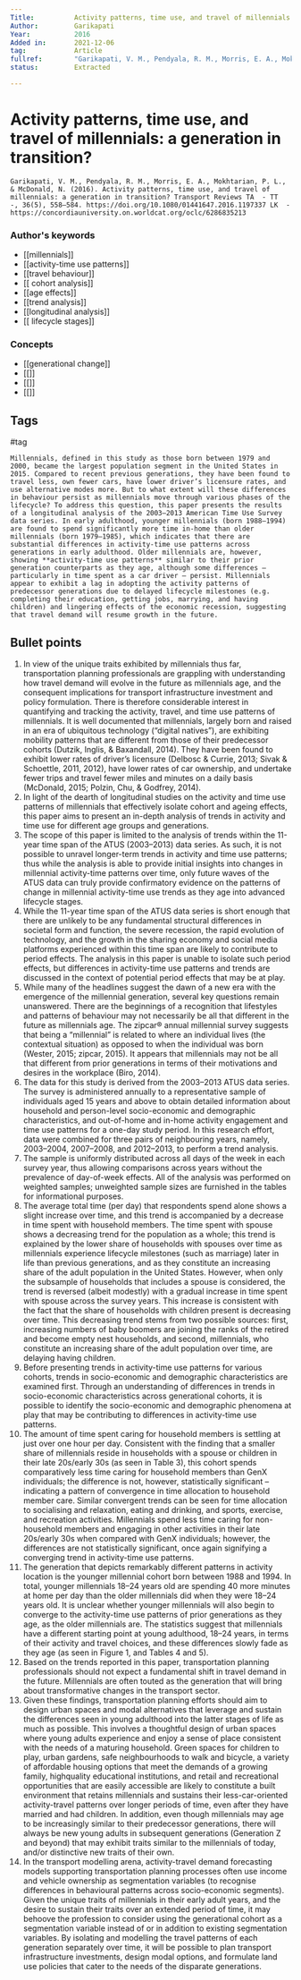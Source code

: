 ```yaml
---
Title: 			Activity patterns, time use, and travel of millennials A generation in transition? 
Author:			Garikapati
Year:			2016
Added in:		2021-12-06
tag:			Article
fullref: 		"Garikapati, V. M., Pendyala, R. M., Morris, E. A., Mokhtarian, P. L., & McDonald, N. (2016). Activity patterns, time use, and travel of millennials: a generation in transition? Transport Reviews TA  - TT  -, 36(5), 558–584. https://doi.org/10.1080/01441647.2016.1197337 LK  - https://concordiauniversity.on.worldcat.org/oclc/6286835213"
status:			Extracted

---
```


# Activity patterns, time use, and travel of millennials: a generation in transition?  
```ad-quote
Garikapati, V. M., Pendyala, R. M., Morris, E. A., Mokhtarian, P. L., & McDonald, N. (2016). Activity patterns, time use, and travel of millennials: a generation in transition? Transport Reviews TA  - TT  -, 36(5), 558–584. https://doi.org/10.1080/01441647.2016.1197337 LK  - https://concordiauniversity.on.worldcat.org/oclc/6286835213
```
### Author's keywords
- [[millennials]]
- [[activity-time use patterns]]
- [[travel behaviour]]
- [[ cohort analysis]]
- [[age effects]]
- [[trend analysis]]
- [[longitudinal analysis]]
- [[ lifecycle stages]]
### Concepts
- [[generational change]]
- [[]]
- [[]]
- [[]]
## Tags
#tag

```ad-abstract
Millennials, defined in this study as those born between 1979 and 2000, became the largest population segment in the United States in 2015. Compared to recent previous generations, they have been found to travel less, own fewer cars, have lower driver’s licensure rates, and use alternative modes more. But to what extent will these differences in behaviour persist as millennials move through various phases of the lifecycle? To address this question, this paper presents the results of a longitudinal analysis of the 2003–2013 American Time Use Survey data series. In early adulthood, younger millennials (born 1988–1994) are found to spend significantly more time in-home than older millennials (born 1979–1985), which indicates that there are substantial differences in activity-time use patterns across generations in early adulthood. Older millennials are, however, showing **activity-time use patterns** similar to their prior generation counterparts as they age, although some differences – particularly in time spent as a car driver – persist. Millennials appear to exhibit a lag in adopting the activity patterns of predecessor generations due to delayed lifecycle milestones (e.g. completing their education, getting jobs, marrying, and having children) and lingering effects of the economic recession, suggesting that travel demand will resume growth in the future. 
```

## Bullet points
1. In view of the unique traits exhibited by millennials thus far, transportation planning professionals are grappling with understanding how travel demand will evolve in the future as millennials age, and the consequent implications for transport infrastructure investment and policy formulation. There is therefore considerable interest in quantifying and tracking the activity, travel, and time use patterns of millennials. It is well documented that millennials, largely born and raised in an era of ubiquitous technology (“digital natives”), are exhibiting mobility patterns that are different from those of their predecessor cohorts (Dutzik, Inglis, & Baxandall, 2014). They have been found to exhibit lower rates of driver’s licensure (Delbosc & Currie, 2013; Sivak & Schoettle, 2011, 2012), have lower rates of car ownership, and undertake fewer trips and travel fewer miles and minutes on a daily basis (McDonald, 2015; Polzin, Chu, & Godfrey, 2014).
2. In light of the dearth of longitudinal studies on the activity and time use patterns of millennials that effectively isolate cohort and ageing effects, this paper aims to present an in-depth analysis of trends in activity and time use for different age groups and generations.
3. The scope of this paper is limited to the analysis of trends within the 11-year time span of the ATUS (2003–2013) data series. As such, it is not possible to unravel longer-term trends in activity and time use patterns; thus while the analysis is able to provide initial insights into changes in millennial activity-time patterns over time, only future waves of the ATUS data can truly provide confirmatory evidence on the patterns of change in millennial activity-time use trends as they age into advanced lifecycle stages.
4. While the 11-year time span of the ATUS data series is short enough that there are unlikely to be any fundamental structural differences in societal form and function, the severe recession, the rapid evolution of technology, and the growth in the sharing economy and social media platforms experienced within this time span are likely to contribute to period effects. The analysis in this paper is unable to isolate such period effects, but differences in activity-time use patterns and trends are discussed in the context of potential period effects that may be at play.
5. While many of the headlines suggest the dawn of a new era with the emergence of the millennial generation, several key questions remain unanswered. There are the beginnings of a recognition that lifestyles and patterns of behaviour may not necessarily be all that different in the future as millennials age. The zipcar® annual millennial survey suggests that being a “millennial” is related to where an individual lives (the contextual situation) as opposed to when the individual was born (Wester, 2015; zipcar, 2015). It appears that millennials may not be all that different from prior generations in terms of their motivations and desires in the workplace (Biro, 2014).
6. The data for this study is derived from the 2003–2013 ATUS data series. The survey is administered annually to a representative sample of individuals aged 15 years and above to obtain detailed information about household and person-level socio-economic and demographic characteristics, and out-of-home and in-home activity engagement and time use patterns for a one-day study period. In this research effort, data were combined for three pairs of neighbouring years, namely, 2003–2004, 2007–2008, and 2012–2013, to perform a trend analysis.
7. The sample is uniformly distributed across all days of the week in each survey year, thus allowing comparisons across years without the prevalence of day-of-week effects. All of the analysis was performed on weighted samples; unweighted sample sizes are furnished in the tables for informational purposes.
8. The average total time (per day) that respondents spend alone shows a slight increase over time, and this trend is accompanied by a decrease in time spent with household members. The time spent with spouse shows a decreasing trend for the population as a whole; this trend is explained by the lower share of households with spouses over time as millennials experience lifecycle milestones (such as marriage) later in life than previous generations, and as they constitute an increasing share of the adult population in the United States. However, when only the subsample of households that includes a spouse is considered, the trend is reversed (albeit modestly) with a gradual increase in time spent with spouse across the survey years. This increase is consistent with the fact that the share of households with children present is decreasing over time. This decreasing trend stems from two possible sources: first, increasing numbers of baby boomers are joining the ranks of the retired and become empty nest households, and second, millennials, who constitute an increasing share of the adult population over time, are delaying having children.
9. Before presenting trends in activity-time use patterns for various cohorts, trends in socio-economic and demographic characteristics are examined first. Through an understanding of differences in trends in socio-economic characteristics across generational cohorts, it is possible to identify the socio-economic and demographic phenomena at play that may be contributing to differences in activity-time use patterns.
10. The amount of time spent caring for household members is settling at just over one hour per day. Consistent with the finding that a smaller share of millennials reside in households with a spouse or children in their late 20s/early 30s (as seen in Table 3), this cohort spends comparatively less time caring for household members than GenX individuals; the difference is not, however, statistically significant – indicating a pattern of convergence in time allocation to household member care. Similar convergent trends can be seen for time allocation to socialising and relaxation, eating and drinking, and sports, exercise, and recreation activities. Millennials spend less time caring for non-household members and engaging in other activities in their late 20s/early 30s when compared with GenX individuals; however, the differences are not statistically significant, once again signifying a converging trend in activity-time use patterns.
11. The generation that depicts remarkably different patterns in activity location is the younger millennial cohort born between 1988 and 1994. In total, younger millennials 18–24 years old are spending 40 more minutes at home per day than the older millennials did when they were 18–24 years old. It is unclear whether younger millennials will also begin to converge to the activity-time use patterns of prior generations as they age, as the older millennials are. The statistics suggest that millennials have a different starting point at young adulthood, 18–24 years, in terms of their activity and travel choices, and these differences slowly fade as they age (as seen in Figure 1, and Tables 4 and 5).
12. Based on the trends reported in this paper, transportation planning professionals should not expect a fundamental shift in travel demand in the future. Millennials are often touted as the generation that will bring about transformative changes in the transport sector.
13. Given these findings, transportation planning efforts should aim to design urban spaces and modal alternatives that leverage and sustain the differences seen in young adulthood into the latter stages of life as much as possible. This involves a thoughtful design of urban spaces where young adults experience and enjoy a sense of place consistent with the needs of a maturing household. Green spaces for children to play, urban gardens, safe neighbourhoods to walk and bicycle, a variety of affordable housing options that meet the demands of a growing family, highquality educational institutions, and retail and recreational opportunities that are easily accessible are likely to constitute a built environment that retains millennials and sustains their less-car-oriented activity-travel patterns over longer periods of time, even after they have married and had children. In addition, even though millennials may age to be increasingly similar to their predecessor generations, there will always be new young adults in subsequent generations (Generation Z and beyond) that may exhibit traits similar to the millennials of today, and/or distinctive new traits of their own.
14. In the transport modelling arena, activity-travel demand forecasting models supporting transportation planning processes often use income and vehicle ownership as segmentation variables (to recognise differences in behavioural patterns across socio-economic segments). Given the unique traits of millennials in their early adult years, and the desire to sustain their traits over an extended period of time, it may behoove the profession to consider using the generational cohort as a segmentation variable instead of or in addition to existing segmentation variables. By isolating and modelling the travel patterns of each generation separately over time, it will be possible to plan transport infrastructure investments, design modal options, and formulate land use policies that cater to the needs of the disparate generations.